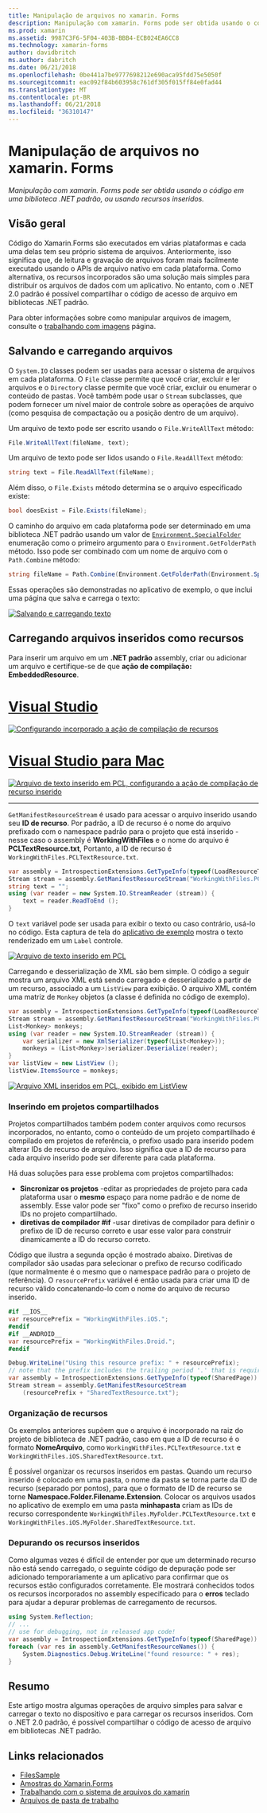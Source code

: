 ```yaml
---
title: Manipulação de arquivos no xamarin. Forms
description: Manipulação com xamarin. Forms pode ser obtida usando o código em uma biblioteca .NET padrão, ou usando recursos inseridos.
ms.prod: xamarin
ms.assetid: 9987C3F6-5F04-403B-BBB4-ECB024EA6CC8
ms.technology: xamarin-forms
author: davidbritch
ms.author: dabritch
ms.date: 06/21/2018
ms.openlocfilehash: 0be441a7be9777698212e690aca95fdd75e5050f
ms.sourcegitcommit: eac092f84b603958c761df305f015ff84e0fad44
ms.translationtype: MT
ms.contentlocale: pt-BR
ms.lasthandoff: 06/21/2018
ms.locfileid: "36310147"
---
```

# <a name="file-handling-in-xamarinforms"></a>Manipulação de arquivos no xamarin. Forms

_Manipulação com xamarin. Forms pode ser obtida usando o código em uma biblioteca .NET padrão, ou usando recursos inseridos._

## <a name="overview"></a>Visão geral

Código do Xamarin.Forms são executados em várias plataformas e cada uma delas tem seu próprio sistema de arquivos. Anteriormente, isso significa que, de leitura e gravação de arquivos foram mais facilmente executado usando o APIs de arquivo nativo em cada plataforma. Como alternativa, os recursos incorporados são uma solução mais simples para distribuir os arquivos de dados com um aplicativo. No entanto, com o .NET 2.0 padrão é possível compartilhar o código de acesso de arquivo em bibliotecas .NET padrão.

Para obter informações sobre como manipular arquivos de imagem, consulte o [trabalhando com imagens](~/xamarin-forms/user-interface/images.md) página.

<a name="Loading_and_Saving_Files" />

## <a name="saving-and-loading-files"></a>Salvando e carregando arquivos

O `System.IO` classes podem ser usadas para acessar o sistema de arquivos em cada plataforma. O `File` classe permite que você criar, excluir e ler arquivos e o `Directory` classe permite que você criar, excluir ou enumerar o conteúdo de pastas. Você também pode usar o `Stream` subclasses, que podem fornecer um nível maior de controle sobre as operações de arquivo (como pesquisa de compactação ou a posição dentro de um arquivo).

Um arquivo de texto pode ser escrito usando o `File.WriteAllText` método:

```csharp
File.WriteAllText(fileName, text);
```

Um arquivo de texto pode ser lidos usando o `File.ReadAllText` método:

```csharp
string text = File.ReadAllText(fileName);
```

Além disso, o `File.Exists` método determina se o arquivo especificado existe:

```csharp
bool doesExist = File.Exists(fileName);
```

O caminho do arquivo em cada plataforma pode ser determinado em uma biblioteca .NET padrão usando um valor de [ `Environment.SpecialFolder` ](xref:System.Environment.SpecialFolder) enumeração como o primeiro argumento para o `Environment.GetFolderPath` método. Isso pode ser combinado com um nome de arquivo com o `Path.Combine` método:

```csharp
string fileName = Path.Combine(Environment.GetFolderPath(Environment.SpecialFolder.LocalApplicationData), "temp.txt");
```

Essas operações são demonstradas no aplicativo de exemplo, o que inclui uma página que salva e carrega o texto:

[![Salvando e carregando texto](files-images/saveandload-sml.png "salvar e carregar arquivos no aplicativo")](files-images/saveandload.png#lightbox "salvar e carregar arquivos no aplicativo")

<a name="Loading_Files_Embedded_as_Resources" />

## <a name="loading-files-embedded-as-resources"></a>Carregando arquivos inseridos como recursos

Para inserir um arquivo em um **.NET padrão** assembly, criar ou adicionar um arquivo e certifique-se de que **ação de compilação: EmbeddedResource**.

# <a name="visual-studiotabvswin"></a>[Visual Studio](#tab/vswin)

[![Configurando incorporado a ação de compilação de recursos](files-images/vs-embeddedresource-sml.png "configuração EmbeddedResource BuildAction")](files-images/vs-embeddedresource.png#lightbox "configuração EmbeddedResource BuildAction")

# <a name="visual-studio-for-mactabvsmac"></a>[Visual Studio para Mac](#tab/vsmac)

[![Arquivo de texto inserido em PCL, configurando a ação de compilação de recurso inserido](files-images/xs-embeddedresource-sml.png "configuração EmbeddedResource BuildAction")](files-images/xs-embeddedresource.png#lightbox "configuração EmbeddedResource BuildAction")

-----

`GetManifestResourceStream` é usado para acessar o arquivo inserido usando seu **ID de recurso**. Por padrão, a ID de recurso é o nome do arquivo prefixado com o namespace padrão para o projeto que está inserido - nesse caso o assembly é **WorkingWithFiles** e o nome do arquivo é **PCLTextResource.txt**, Portanto, a ID de recurso é `WorkingWithFiles.PCLTextResource.txt`.

```csharp
var assembly = IntrospectionExtensions.GetTypeInfo(typeof(LoadResourceText)).Assembly;
Stream stream = assembly.GetManifestResourceStream("WorkingWithFiles.PCLTextResource.txt");
string text = "";
using (var reader = new System.IO.StreamReader (stream)) {
    text = reader.ReadToEnd ();
}
```

O `text` variável pode ser usada para exibir o texto ou caso contrário, usá-lo no código. Esta captura de tela do [aplicativo de exemplo](https://developer.xamarin.com/samples/xamarin-forms/WorkingWithFiles/) mostra o texto renderizado em um `Label` controle.

 [![Arquivo de texto inserido em PCL](files-images/pcltext-sml.png "arquivo de texto inserido no PCL exibido no aplicativo")](files-images/pcltext.png#lightbox "arquivo de texto inserido no PCL exibido no aplicativo")

Carregando e desserialização de XML são bem simple. O código a seguir mostra um arquivo XML está sendo carregado e desserializado a partir de um recurso, associado a um `ListView` para exibição. O arquivo XML contém uma matriz de `Monkey` objetos (a classe é definida no código de exemplo).

```csharp
var assembly = IntrospectionExtensions.GetTypeInfo(typeof(LoadResourceText)).Assembly;
Stream stream = assembly.GetManifestResourceStream("WorkingWithFiles.PCLXmlResource.xml");
List<Monkey> monkeys;
using (var reader = new System.IO.StreamReader (stream)) {
    var serializer = new XmlSerializer(typeof(List<Monkey>));
    monkeys = (List<Monkey>)serializer.Deserialize(reader);
}
var listView = new ListView ();
listView.ItemsSource = monkeys;
```

 [![Arquivo XML inseridos em PCL, exibido em ListView](files-images/pclxml-sml.png "arquivo XML inserido no PCL exibida em ListView")](files-images/pclxml.png#lightbox "arquivo XML inserido no PCL exibida em ListView")

<a name="Embedding_in_Shared_Projects" />

### <a name="embedding-in-shared-projects"></a>Inserindo em projetos compartilhados

Projetos compartilhados também podem conter arquivos como recursos incorporados, no entanto, como o conteúdo de um projeto compartilhado é compilado em projetos de referência, o prefixo usado para inserido podem alterar IDs de recurso de arquivo. Isso significa que a ID de recurso para cada arquivo inserido pode ser diferente para cada plataforma.

Há duas soluções para esse problema com projetos compartilhados:

-  **Sincronizar os projetos** -editar as propriedades de projeto para cada plataforma usar o **mesmo** espaço para nome padrão e de nome de assembly. Esse valor pode ser "fixo" como o prefixo de recurso inserido IDs no projeto compartilhado.
-  **diretivas de compilador #if** -usar diretivas de compilador para definir o prefixo de ID de recurso correto e usar esse valor para construir dinamicamente a ID do recurso correto.


Código que ilustra a segunda opção é mostrado abaixo. Diretivas de compilador são usadas para selecionar o prefixo de recurso codificado (que normalmente é o mesmo que o namespace padrão para o projeto de referência). O `resourcePrefix` variável é então usada para criar uma ID de recurso válido concatenando-lo com o nome do arquivo de recurso inserido.

```csharp
#if __IOS__
var resourcePrefix = "WorkingWithFiles.iOS.";
#endif
#if __ANDROID__
var resourcePrefix = "WorkingWithFiles.Droid.";
#endif

Debug.WriteLine("Using this resource prefix: " + resourcePrefix);
// note that the prefix includes the trailing period '.' that is required
var assembly = IntrospectionExtensions.GetTypeInfo(typeof(SharedPage)).Assembly;
Stream stream = assembly.GetManifestResourceStream
    (resourcePrefix + "SharedTextResource.txt");
```

<a name="Organizing_Resources" />

### <a name="organizing-resources"></a>Organização de recursos

Os exemplos anteriores supõem que o arquivo é incorporado na raiz do projeto de biblioteca de .NET padrão, caso em que a ID de recurso é o formato **NomeArquivo**, como `WorkingWithFiles.PCLTextResource.txt` e `WorkingWithFiles.iOS.SharedTextResource.txt`.

É possível organizar os recursos inseridos em pastas. Quando um recurso inserido é colocado em uma pasta, o nome da pasta se torna parte da ID de recurso (separado por pontos), para que o formato de ID de recurso se torne **Namespace.Folder.Filename.Extension**. Colocar os arquivos usados no aplicativo de exemplo em uma pasta **minhapasta** criam as IDs de recurso correspondente `WorkingWithFiles.MyFolder.PCLTextResource.txt` e `WorkingWithFiles.iOS.MyFolder.SharedTextResource.txt`.

<a name="Debugging_Embedded_Resources" />

### <a name="debugging-embedded-resources"></a>Depurando os recursos inseridos

Como algumas vezes é difícil de entender por que um determinado recurso não está sendo carregado, o seguinte código de depuração pode ser adicionado temporariamente a um aplicativo para confirmar que os recursos estão configurados corretamente. Ele mostrará conhecidos todos os recursos incorporados no assembly especificado para o **erros** teclado para ajudar a depurar problemas de carregamento de recursos.

```csharp
using System.Reflection;
// ...
// use for debugging, not in released app code!
var assembly = IntrospectionExtensions.GetTypeInfo(typeof(SharedPage)).Assembly;
foreach (var res in assembly.GetManifestResourceNames()) {
    System.Diagnostics.Debug.WriteLine("found resource: " + res);
}
```

## <a name="summary"></a>Resumo

Este artigo mostra algumas operações de arquivo simples para salvar e carregar o texto no dispositivo e para carregar os recursos inseridos. Com o .NET 2.0 padrão, é possível compartilhar o código de acesso de arquivo em bibliotecas .NET padrão.

## <a name="related-links"></a>Links relacionados

- [FilesSample](https://developer.xamarin.com/samples/xamarin-forms/WorkingWithFiles/)
- [Amostras do Xamarin.Forms](https://github.com/xamarin/xamarin-forms-samples)
- [Trabalhando com o sistema de arquivos do xamarin](~/ios/app-fundamentals/file-system.md)
- [Arquivos de pasta de trabalho](https://developer.xamarin.com/workbooks/xamarin-forms/application-fundamentals/files/files.workbook)
